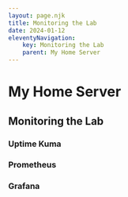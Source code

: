 ```yaml
---
layout: page.njk
title: Monitoring the Lab
date: 2024-01-12
eleventyNavigation:
    key: Monitoring the Lab
    parent: My Home Server
---
```

# My Home Server
## Monitoring the Lab

### Uptime Kuma

### Prometheus

### Grafana

